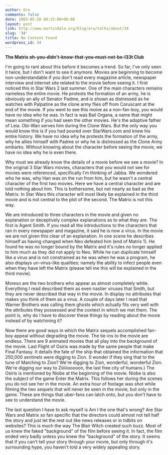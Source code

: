 ```yaml
---
author: Ora
comments: false
date: 2003-05-28 00:15:00+00:00
layout: post
link: http://www.martindale.org/blog/ora/talks/about/34
slug: '34'
title: No Content Found
wordpress_id: 34
---
```


**The Matrix oh-you-didn't-know-that-you-must-not-be-l33t Club**
  
I'm going to rant about this before it becomes a trend. So far, I've only seen it twice, but I don't want to see it anymore. Movies are beginning to become non-understandable if you don't read every magazine article, newspaper interview and internet site related to the movie before seeing it. I first noticed this in Star Wars 2 last summer. One of the main characters remains nameless the entire movie. He protests the formation of an army, he is obviously an ally of Senator Padme, and is shown as distressed as he watches with Palpatine as the clone army flies off from Coruscant at the end of the movie. If you went to see this moive as a non-fan-boy, you would have no idea who he was. In fact is was Bail Organa, a name that might mean something if you had seen the other movies. He's the adoptive father of Leia. Obi-Wan serves him during the Clone Wars. But the only way you would know this is if you had poured over StarWars.com and knew his entire history. We have no idea why he protests the formation of the army, why he allies himself with Padme or why he is distressed as the Clone Army embarks. Without knowing about the character before seeing the movie, we have no idea why he is even there.
  

  
Why must we already know the details of a movie before we see a movie? In the original 3 Star Wars movies, characters that you would not see for movies were referenced, specifically I'm thinking of Jabba. We wondered who he was, why Han was on the run from him, but he wasn't a central character of the first two movies. Here we have a central character and are told nothing about him. This is bothersome, but not nearly as bad as the Matrix. In Star Wars this character will most likely be explained in the third movie and is not central to the plot of the second. The Matrix is not this way.
  

  
We are introduced to three characters in the movie and given no explanation or deceptively complex explanations as to what they are. The first is Agent Smith. If you read all the introductions to the characters that ran in every newspaper and magazine, it said he is now a virus. In the movie we are not given this clear of an explanation. In one scene he describes himself as having changed when Neo defeated him (end of Matrix 1). He found he was no longer bound by the Matrix and it's rules no longer applied to him much as they did not apply to Neo. While he can duplicate himself like a virus and is not constrained as he was when he was a program, he also displays un-virus-like qualities: namely the ability to infect people even when they have left the Matrix (please tell me this will be explained in the third movie). 
  

  
Moreso are the two brothers who appear as almost completely white. Everything I read described them as even nastier viruses that Smith, but they are never described that way in the movie. In display no attributes that makes you think of them as a virus. A couple of days later I read that Warner Brothers was calling them ghosts which actually fits very well with the attributes they possessed and the context in which we met them. The point is, why do I have to discover these things by reading about the movie instead of by watchining it?
  

  
Now there are good ways in which the Matrix sequels accomplished fan-boy appeal without degrading the movie. The tie-ins to the movie are endless. There are 9 animated movies that all play into the background of the movie. Last Flight of Osiris was made by the same people that make Final Fantasy. It details the fate of the ship that obtained the information that 250,000 sentinels were digging to Zion. (I wonder if they sing that to the tune of Marching to Zion? We're digging to Zion, wonderful, wonderful Zion. We're digging our way to Ziiiiiiooooon, the last free city of humans.) The Osiris is mentioned by Niobe at the beginning of the movie. Niobe is also the subject of the game Enter the Matrix. This follows her during the scenes you do not see her in the movie. An extra hour of footage was shot while filming the two sequels that will never be seen in the movie, but only in the game. These are things that uber-fans can latch onto, but you don't have to see to understand the movie.
  

  
The last question I have to ask myself is Am I the one that's wrong? Are Star Wars and Matrix so fan specific that the directors could almost not tell half the story and just let the rest out like news releases or in tidbits on websites? This is much the way The Blair Witch created such buzz. Most of us knew the faked "background" of the film before seeing it. In fact, the film ended very badly unless you knew the "background" of the story. It seems that if you can't tell your story through your movie, but only through it's surrounding hype, you haven't told a very widely appealing story.
